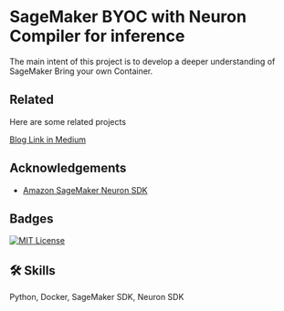 
# SageMaker BYOC with Neuron Compiler for inference

The main intent of this project is to develop a deeper understanding of SageMaker Bring your own Container. 




## Related

Here are some related projects

[Blog Link in Medium](https://medium.com/@aadayapalamsrinivasa/sagemaker-inference-customizations-d69cf10ecde0)


## Acknowledgements

 - [Amazon SageMaker Neuron SDK](https://awsdocs-neuron.readthedocs-hosted.com/en/latest/src/examples/pytorch/byoc_sm_bert_tutorial/sagemaker_container_neuron.html)



## Badges



[![MIT License](https://img.shields.io/badge/License-MIT-green.svg)](https://choosealicense.com/licenses/mit/)



## 🛠 Skills
Python, Docker, SageMaker SDK, Neuron SDK

